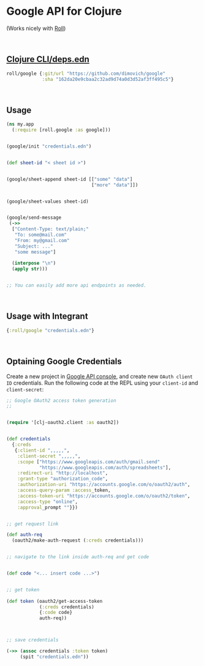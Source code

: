 
# Google API for Clojure
(Works nicely with [Roll](https://github.com/dimovich/roll))

<br>

## [Clojure CLI/deps.edn](https://clojure.org/guides/getting_started)

``` clojure
roll/google {:git/url "https://github.com/dimovich/google"
             :sha "162da20e9cbaa2c32ad9d74a0d3d52af3ff495c5"}
```

<br>

## Usage


``` clojure
(ns my.app
  (:require [roll.google :as google]))


(google/init "credentials.edn")


(def sheet-id "< sheet id >")


(google/sheet-append sheet-id [["some" "data"]
                               ["more" "data"]])


(google/sheet-values sheet-id)


(google/send-message
 (->>
  ["Content-Type: text/plain;"
   "To: some@mail.com"
   "From: my@gmail.com"
   "Subject: ..."
   "some message"]
     
  (interpose "\n")
  (apply str)))


;; You can easily add more api endpoints as needed.

```

<br>

## Usage with Integrant

``` clojure
{:roll/google "credentials.edn"}
```

<br>

## Optaining Google Credentials

Create a new project in [Google API
console](https://console.developers.google.com/), and create new
`OAuth client ID` credentials. Run the following code at the REPL using
your `client-id` and `client-secret`:

``` clojure
;; Google OAuth2 access token generation
;;


(require '[clj-oauth2.client :as oauth2])


(def credentials
  {:creds
   {:client-id ",,,,,",
    :client-secret ",,,,,",
    :scope ["https://www.googleapis.com/auth/gmail.send"
            "https://www.googleapis.com/auth/spreadsheets"],
    :redirect-uri "http://localhost",
    :grant-type "authorization_code",
    :authorization-uri "https://accounts.google.com/o/oauth2/auth",
    :access-query-param :access_token,
    :access-token-uri "https://accounts.google.com/o/oauth2/token",
    :access-type "online",
    :approval_prompt ""}})


;; get request link

(def auth-req
  (oauth2/make-auth-request (:creds credentials)))


;; navigate to the link inside auth-req and get code


(def code "<... insert code ...>")


;; get token
  
(def token (oauth2/get-access-token
            (:creds credentials)
            {:code code}
            auth-req))



;; save credentials

(->> (assoc credentials :token token)
     (spit "credentials.edn"))


```
